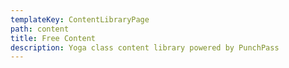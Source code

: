 ```yaml
---
templateKey: ContentLibraryPage
path: content
title: Free Content
description: Yoga class content library powered by PunchPass
---
```

